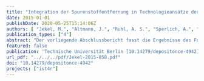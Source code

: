 ```yaml
---
title: "Integration der Spurenstoffentfernung in Technologieansätze der 4. Reinigungsstufe bei Klärwerken"
date: 2015-01-01
publishDate: 2020-05-25T15:14:06Z
authors: [ "Jekel, M.", "Altmann, J.", "Ruhl, A. S.", "Sperlich, A.", "Schaller, J.", "Gnirß, R.", "miehe", "stapf", "remy", "Mutz, D." ]
publication_types: ["4"]
abstract: "Der vorliegende Abschlussbericht fasst die Ergebnisse des Forschungsvorhabens IST4R (Integration der Spurenstoffentfernung in Technologieansätze der 4. Reinigungsstufe) zusammen, in dem verschiedene Verfahrenskombination von Aktivkohle und Ozonung zur Entfernung von anthropogenen Spurenstoffen als weitergehende Abwasserreinigung untersucht wurden. Dabei stand insbesondere die Integration dieser Verfahren in die Flockungsfiltration zur weitestgehenden Entfernung von Phosphor und abfiltrierbaren Stoffen im Fokus, die eine Planungsvariante zum zukünftigen Ausbau der Berliner Klärwerke darstellt. Ein wesentliches Ziel war die Bewertung der Verfahrensalternativen (1) Direktdosierung von Pulveraktivkohle, (2) Festbettadsorption an granulierte Aktivkohle und (3) Ozonung zur Spurenstoffentfernung, um zukünftige Anforderungen an Oberflächengewässer zu erfüllen. Die mittels Pilotversuchen gewonnenen Ergebnisse verdeutlichen, dass sowohl Ozonung als auch Aktivkohle sinnvoll mit der Flockungsfiltration kombiniert werden können. Alle untersuchten Verfahrensvarianten sind geeignet, den Spurenstoffeintrag kommunaler Kläranlagen signifikant zu verringern und gleichzeitig die Zielwerte für die suspendierten Stoffe (TSS < 1 mg/L) und Gesamtphosphor (TP < 0,1 mg/L) sicher einzuhalten. Es erfolgt eine zusätzliche Entfernung von CSB und DOC. Die Entfernung der einzelnen Spurenstoffe ist stoffspezifisch. Sie ist außerdem abhängig von der Konzentration des im Wasser vorliegenden gelösten organischen Kohlenstoffs (DOC) und der Dosis von Aktivkohle bzw. Ozon, aber unabhängig von der Ausgangskonzentration der Spurenstoffe. Für ausgewählte Indikatorsubstanzen wurden Dosis-Wirkungsbeziehungen für die Adsorption an Aktivkohle und die Reaktion mit Ozon ermittelt und an den Pilotanlagen überprüft. Der spezifische Absorptionskoeffizient bei 254 nm (SAK254) ist eine geeignete Größe zur Steuerung und Überwachung der Spurenstoffentfernung und sowohl für die Ozonung als auch die Adsorption an Aktivkohle aussagekräftig. Eine Regelung der Ozonung mittels SAK254 wurde im Pilotmaßstab getestet. Die Pilotuntersuchungen wurden darüber hinaus durch ein toxikologisches Monitoring begleitet, bei dem unterschiedliche, etablierte Untersuchungsmethoden eingesetzt, aber keine Hinweise auf humantoxikologische bzw. ökotoxikologische Risiken aufgezeigt wurden, auch nicht durch Oxidationsprodukte der Ozonung. Um eine vollständige ökotoxikologische Bewertung zu ermöglichen, müssen die Methoden weiter entwickelt werden. Neben den verfahrenstechnischen Untersuchungen wurden für die Verfahrensvarianten auch eine Kostenschätzung und Ökobilanz erstellt. Sowohl die Gesamtkosten als auch die Umweltwirkungen einer weitergehenden Phosphorentfernung mit Flockungsfiltern erhöhen sich deutlich, wenn mittels Ozon oder Aktivkohle zusätzlich auch Spurenstoffe entfernt werden sollen."
featured: false
publication: 'Technische Universität Berlin [10.14279/depositonce-4942](https://doi.org/10.14279/depositonce-4942)'
url_pdf: "../../../pdf/Jekel-2015-858.pdf"
doi: "10.14279/depositonce-4942"
projects: ["ist4r"]
---
```


